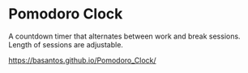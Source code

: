# Pomodoro Clock

A countdown timer that alternates between work and break sessions. Length of
sessions are adjustable.

https://basantos.github.io/Pomodoro_Clock/
